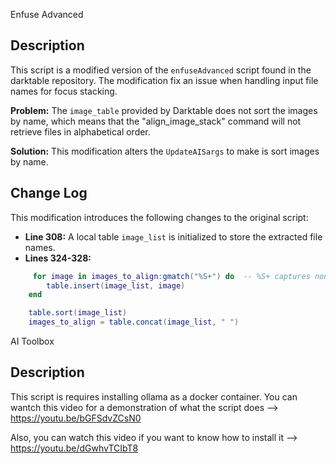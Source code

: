 Enfuse Advanced 

## Description

This script is a modified version of the `enfuseAdvanced` script found in the darktable repository. The  modification fix an issue when handling input file names for focus stacking.

**Problem:** The `image_table` provided by Darktable does not sort the images by name, which means that the "align_image_stack" command will not retrieve files in alphabetical order.

**Solution:** This modification alters the `UpdateAISargs` to make is sort images by name.

## Change Log

This modification introduces the following changes to the original script:

* **Line 308:**  A local table `image_list` is initialized to store the extracted file names.
* **Lines 324-328:**
```lua
     for image in images_to_align:gmatch("%S+") do  -- %S+ captures non-whitespace sequences
        table.insert(image_list, image)
    end

    table.sort(image_list)
    images_to_align = table.concat(image_list, " ")
```
AI Toolbox

## Description

This script is requires installing ollama as a docker container. You can wantch this video for a demonstration of what the script does --> https://youtu.be/bGFSdvZCsN0

Also, you can watch this video if you want to know how to install it --> https://youtu.be/dGwhvTCIbT8
